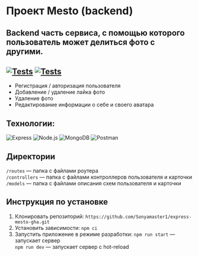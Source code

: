 # Проект Mesto (backend)
Backend часть сервиса, с помощью которого пользователь может делиться фото с другими.
---
[![Tests](../../actions/workflows/tests-13-sprint.yml/badge.svg)](../../actions/workflows/tests-13-sprint.yml) [![Tests](../../actions/workflows/tests-14-sprint.yml/badge.svg)](../../actions/workflows/tests-14-sprint.yml)
---
- Регистрация / авторизация пользователя
- Добавление / удаление лайка фото
- Удаление фото
- Редактирование информации о себе и своего аватара

## Технологии:
![Express](https://img.shields.io/badge/-Express-090909?style=for-the-badge&logo=Express)
![Node.js](https://img.shields.io/badge/-Node.js-090909?style=for-the-badge&logo=Node.js)
![MongoDB](https://img.shields.io/badge/-MongoDB-090909?style=for-the-badge&logo=MongoDB)
![Postman](https://img.shields.io/badge/-Postman-090909?style=for-the-badge&logo=Postman)
## Директории
`/routes` — папка с файлами роутера  
`/controllers` — папка с файлами контроллеров пользователя и карточки   
`/models` — папка с файлами описания схем пользователя и карточки  
  

## Инструкция по установке
1. Клонировать репозиторий:
`https://github.com/Sonyamaster1/express-mesto-gha.git`
2. Установить зависимости:
`npm ci`
3. Запустить приложение в режиме разработки:
`npm run start` — запускает сервер   
`npm run dev` — запускает сервер с hot-reload


